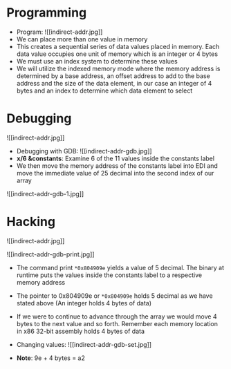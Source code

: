 # Programming
- Program: 
![[indirect-addr.jpg]]
- We can place more than one value in memory
- This creates a sequential series of data values placed in memory. Each data value occupies one unit of memory which is an integer or 4 bytes
- We must use an index system to determine these values
- We will utilize the indexed memory mode where the memory address is determined by a base address, an offset address to add to the base address and the size of the data element, in our case an integer of 4 bytes and an index to determine which data element to select

# Debugging
![[indirect-addr.jpg]]

- Debugging with GDB:
![[indirect-addr-gdb.jpg]]
- **x/6 &constants**: Examine 6 of the 11 values inside the constants label
- We then move the memory address of the constants label into EDI and move the immediate value of 25 decimal into the second index of our array

![[indirect-addr-gdb-1.jpg]]

# Hacking
![[indirect-addr.jpg]]

![[indirect-addr-gdb-print.jpg]]
- The command print `*0x804909e` yields a value of 5 decimal. The binary at runtime puts the values inside the constants label to a respective memory address
- The pointer to 0x804909e or `*0x804909e` holds 5 decimal as we have stated above (An integer holds 4 bytes of data)
- If we were to continue to advance through the array we would move 4 bytes to the next value and so forth. Remember each memory location in x86 32-bit assembly holds 4 bytes of data

- Changing values: 
![[indirect-addr-gdb-set.jpg]]
- **Note**: 9e + 4 bytes = a2